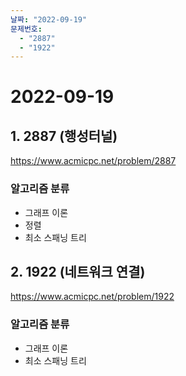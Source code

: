 ```yaml
---
날짜: "2022-09-19"
문제번호:
  - "2887"
  - "1922"
---
```


# 2022-09-19

## 1. 2887 (행성터널)

https://www.acmicpc.net/problem/2887

### 알고리즘 분류

- 그래프 이론
- 정렬
- 최소 스패닝 트리

## 2. 1922 (네트워크 연결)

https://www.acmicpc.net/problem/1922

### 알고리즘 분류

- 그래프 이론
- 최소 스패닝 트리
